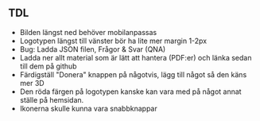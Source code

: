 ## TDL

+ Bilden längst ned behöver mobilanpassas
+ Logotypen längst till vänster bör ha lite mer margin 1-2px
+ Bug: Ladda JSON filen, Frågor & Svar (QNA)
+ Ladda ner allt material som är lätt att hantera (PDF:er) och länka sedan till dem på github
+ Färdigställ "Donera" knappen på någotvis, lägg till något så den käns mer 3D
+ Den röda färgen på logotypen kanske kan vara med på något annat ställe på hemsidan.
+ Ikonerna skulle kunna vara snabbknappar